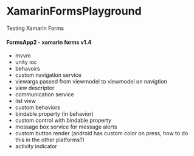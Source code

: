 # XamarinFormsPlayground
Testing Xamarin Forms

#### FormsApp2 - xamarin forms v1.4
* mvvm
* unity ioc
* behavoirs
* custom navigation service
* viewargs passed from viewmodel to viewmodel on navigtion 
* view descriptor
* communication service
* list view
* custom behaviors
* bindable property (in behavior)
* custom control with bindable property
* message box service for message alerts
* custom button render (android has custom color on press, how to do this in the other platforms?)
* activity indicator

